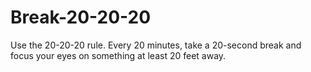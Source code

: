# Break-20-20-20
Use the 20-20-20 rule. Every 20 minutes, take a 20-second break and focus your eyes on something at least 20 feet away.
